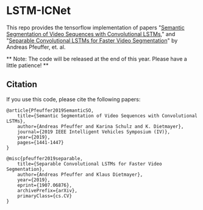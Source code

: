 # LSTM-ICNet

This repo provides the tensorflow implementation of papers "[Semantic Segmentation of Video Sequences with Convolutional LSTMs](https://arxiv.org/pdf/1905.01058.pdf)," and "[Separable Convolutional LSTMs for Faster Video Segmentation](https://arxiv.org/pdf/1907.06876.pdf)" by Andreas Pfeuffer, et. al.
  
** Note: The code will be released at the end of this year. Please have a little patience! ** 

## Citation

If you use this code, please cite the following papers:

    @article{Pfeuffer2019SemanticSO,
        title={Semantic Segmentation of Video Sequences with Convolutional LSTMs},
        author={Andreas Pfeuffer and Karina Schulz and K. Dietmayer},
        journal={2019 IEEE Intelligent Vehicles Symposium (IV)},
        year={2019},
        pages={1441-1447}
    }
    
    @misc{pfeuffer2019separable,
        title={Separable Convolutional LSTMs for Faster Video Segmentation},
        author={Andreas Pfeuffer and Klaus Dietmayer},
        year={2019},
        eprint={1907.06876},
        archivePrefix={arXiv},
        primaryClass={cs.CV}
    }
    
    
